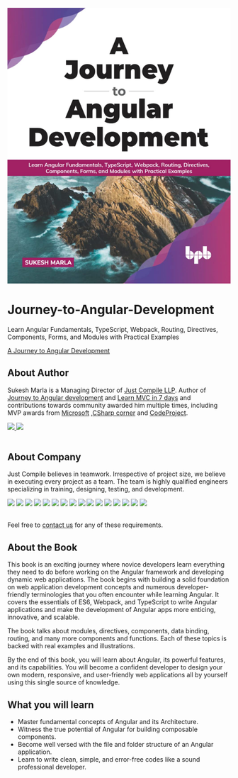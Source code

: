 ![alt text](https://github.com/SukeshMarla/Journey-to-Angular-Development/blob/main/A%20journey%20to%20angular%20development.jpg?raw=true)
# Journey-to-Angular-Development

Learn Angular Fundamentals, TypeScript, Webpack, Routing, Directives, Components, Forms, and Modules with Practical Examples

[A Journey to Angular Development
](https://www.amazon.in/Journey-Angular-Development-Sukesh-Marla/dp/9391030149/ref=sr_1_1?dchild=1&keywords=Journey-to-Angular-Development&qid=1634110282&sr=8-1)

## About Author
Sukesh Marla is a Managing Director of [Just Compile LLP](https://www.justcompile.com/). Author of [Journey to Angular development](https://www.amazon.in/Journey-Angular-Development-Sukesh-Marla/dp/9391030149/ref=sr_1_1?dchild=1&keywords=Journey-to-Angular-Development&qid=1634110282&sr=8-1) and [Learn MVC in 7 days](https://www.amazon.in/Learn-MVC-Project-7-Days/dp/8183335810/ref=sr_1_2?dchild=1&qid=1634111948&refinements=p_27%3ASukesh+Marla&s=books&sr=1-2) and contributions towards community awarded him multiple times, including MVP awards from [Microsoft](https://mvp.microsoft.com/en-us/PublicProfile/5001289?fullName=Sukesh%20Nagesh%20Marla) ,[CSharp corner](https://www.c-sharpcorner.com/members/sukesh-marla) and [CodeProject](https://www.codeproject.com/script/Membership/View.aspx?mid=5468850).


<a href="https://in.linkedin.com/in/sukeshmarla"  target="_blank">
      <img src="https://img.shields.io/badge/LinkedIn-0077B5?style=for-the-badge&logo=linkedin&logoColor=white"/>
</a>
<a href="https://twitter.com/sukeshmarla?lang=en"  target="_blank">
      <img src="https://img.shields.io/badge/Twitter-1DA1F2?style=for-the-badge&logo=twitter&logoColor=white"/>
</a>
<br/>
<br/>


## About Company
Just Compile believes in teamwork. Irrespective of project size, we believe in executing every project as a team. The team is highly qualified engineers specializing in training, designing, testing, and development.

<div>
<img src="https://img.shields.io/badge/Angular-DD0031?style=for-the-badge&logo=angular&logoColor=white"/>
<img src="https://img.shields.io/badge/.NET-512BD4?style=for-the-badge&logo=dotnet&logoColor=white"/>
<img src="https://img.shields.io/badge/React-20232A?style=for-the-badge&logo=react&logoColor=61DAFB"/>
<img src="https://img.shields.io/badge/Python-3776AB?style=for-the-badge&logo=python&logoColor=white"/>
<img src="https://img.shields.io/badge/MongoDB-4EA94B?style=for-the-badge&logo=mongodb&logoColor=white"/>
<img src="https://img.shields.io/badge/Microsoft%20SQL%20Server-3776AB?style=for-the-badge&logo=microsoft%20sql%20server&logoColor=white"/>
<img src="https://img.shields.io/badge/HTML5-E34F26?style=for-the-badge&logo=html5&logoColor=white"/>
<img src="https://img.shields.io/badge/JavaScript-323330?style=for-the-badge&logo=javascript&logoColor=F7DF1E"/>
<img src="https://img.shields.io/badge/jQuery-0769AD?style=for-the-badge&logo=jquery&logoColor=white"/>
<img src="https://img.shields.io/badge/CSS3-1572B6?style=for-the-badge&logo=css3&logoColor=white"/>
<img src="https://img.shields.io/badge/Bootstrap-563D7C?style=for-the-badge&logo=bootstrap&logoColor=white" />
<img src="https://img.shields.io/badge/PHP-777BB4?style=for-the-badge&logo=php&logoColor=white"/>
<img src="https://img.shields.io/badge/Node.js-339933?style=for-the-badge&logo=nodedotjs&logoColor=white"/>
<img src="https://img.shields.io/badge/npm-CB3837?style=for-the-badge&logo=npm&logoColor=white"/>
<img src="https://img.shields.io/badge/Express.js-000000?style=for-the-badge&logo=express&logoColor=white"/>
<img src="https://img.shields.io/badge/Wordpress-21759B?style=for-the-badge&logo=wordpress&logoColor=white"/>
</div>

<br/>


Feel free to [contact us](https://www.justcompile.com/Home/Index#ContactUs) for any of these requirements.

## About the Book
This book is an exciting journey where novice developers learn everything they need to do before working on the Angular framework and developing dynamic web applications.
The book begins with building a solid foundation on web application development concepts and numerous developer-friendly terminologies that you often encounter while learning Angular. It covers the essentials of ES6, Webpack, and TypeScript to write Angular applications and make the development of Angular apps more enticing, innovative, and scalable. 

The book talks about modules, directives, components, data binding, routing, and many more components and functions. Each of these topics is backed with real examples and illustrations.

By the end of this book, you will learn about Angular, its powerful features, and its capabilities. You will become a confident developer to design your own modern, responsive, and user-friendly web applications all by yourself using this single source of knowledge.

## What you will learn
* Master fundamental concepts of Angular and its Architecture.
* Witness the true potential of Angular for building composable components.
* Become well versed with the file and folder structure of an Angular application.
* Learn to write clean, simple, and error-free codes like a sound professional developer.

